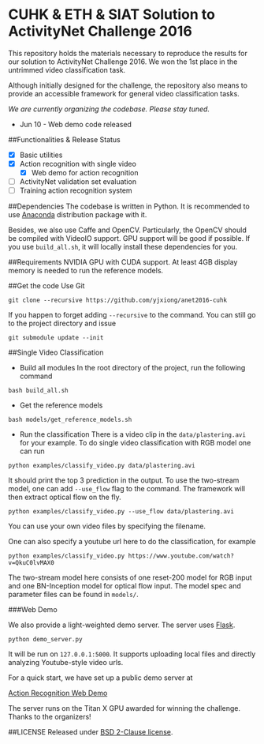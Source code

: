 # CUHK & ETH & SIAT Solution to ActivityNet Challenge 2016 

This repository holds the materials necessary to reproduce the results for our solution to ActivityNet Challenge 2016. 
We won the 1st place in the untrimmed video classification task. 

Although initially designed for the challenge, the repository also means to provide an accessible framework for general video classification tasks.

*We are currently organizing the codebase. Please stay tuned.*

* Jun 10 - Web demo code released

##Functionalities & Release Status

- [x] Basic utilities
- [x] Action recognition with single video
    * [x] Web demo for action recognition
- [ ] ActivityNet validation set evaluation
- [ ] Training action recognition system

##Dependencies
The codebase is written in Python. It is recommended to use [Anaconda][anaconda] distribution package with it.

Besides, we also use Caffe and OpenCV. 
Particularly, the OpenCV should be compiled with VideoIO support. GPU support will be good if possible.
If you use `build_all.sh`, it will locally install these dependencies for you.

##Requirements
NVIDIA GPU with CUDA support. At least 4GB display memory is needed to run the reference models.

##Get the code
Use Git
```
git clone --recursive https://github.com/yjxiong/anet2016-cuhk
```

If you happen to forget adding `--recursive` to the command. You can still go to the project directory and issue
```
git submodule update --init
```

##Single Video Classification
- Build all modules
In the root directory of the project, run the following command
```
bash build_all.sh
```
- Get the reference models
```
bash models/get_reference_models.sh
```
- Run the classification
There is a video clip in the `data/plastering.avi` for your example.
To do single video classification with RGB model one can run
```
python examples/classify_video.py data/plastering.avi
```
It should print the top 3 prediction in the output.
To use the two-stream model, one can add `--use_flow` flag to the command. The framework will then extract optical flow on the fly.
```
python examples/classify_video.py --use_flow data/plastering.avi
```
You can use your own video files by specifying the filename. 

One can also specify a youtube url here to do the classification, for example
```
python examples/classify_video.py https://www.youtube.com/watch?v=QkuC0lvMAX0
```

The two-stream model here consists of one reset-200 model for RGB input and one BN-Inception model for optical flow input. 
The model spec and parameter files can be found in `models/`.

###Web Demo

We also provide a light-weighted demo server. The server uses [Flask][flask].

```
python demo_server.py
```

It will be run on `127.0.0.1:5000`. It supports uploading local files and directly analyzing Youtube-style video urls.

For a quick start, we have set up a public demo server at

[Action Recognition Web Demo][demo]

The server runs on the Titan X GPU awarded for winning the challenge. Thanks to the organizers!



##LICENSE
Released under [BSD 2-Clause license][license].


[anaconda]:https://www.continuum.io/downloads
[license]:https://github.com/yjxiong/anet2016-cuhk/blob/master/LICENSE
[flask]:http://flask.pocoo.org/
[demo]:#